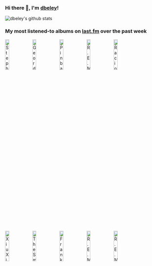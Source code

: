 ### Hi there 👋, I'm [dbeley](https://dbeley.ovh/en)!

![dbeley's github stats](https://github-readme-stats.vercel.app/api?username=dbeley)

### My most listened-to albums on [last.fm](https://www.last.fm/user/d_beley) over the past week

[<img src='https://lastfm.freetls.fastly.net/i/u/300x300/c98c05394deea54872bed7462ffbc2be.jpg' width='16%' height='16%' alt='Stephen Malkmus - Stephen Malkmus'>](https://www.last.fm/music/stephen%2bmalkmus/stephen%2bmalkmus)&nbsp;
[<img src='https://lastfm.freetls.fastly.net/i/u/300x300/55132b99fcb3f853fd30d5ec2aca0517.jpg' width='16%' height='16%' alt='Geordie Greep - The New Sound'>](https://www.last.fm/music/geordie%2bgreep/the%2bnew%2bsound)&nbsp;
[<img src='https://lastfm.freetls.fastly.net/i/u/300x300/3e592e658746c3cfe133a54f6376612d.png' width='16%' height='16%' alt='Pinback - Summer in Abaddon'>](https://www.last.fm/music/pinback/summer%2bin%2babaddon)&nbsp;
[<img src='https://lastfm.freetls.fastly.net/i/u/300x300/7f6f49a275c7455fc5e708adc2dc07ea.png' width='16%' height='16%' alt='R.E.M. - Reckoning'>](https://www.last.fm/music/r.e.m./reckoning)&nbsp;
[<img src='https://lastfm.freetls.fastly.net/i/u/300x300/951a7c1e66e6ef0fcf03cfd8ce902e36.jpg' width='16%' height='16%' alt='Racionais MCs - Nada Como Um Dia Após o Outro Dia'>](https://www.last.fm/music/racionais%2bmc%2527s/nada%2bcomo%2bum%2bdia%2bap%25c3%25b3s%2bo%2boutro%2bdia)&nbsp;
<br>
[<img src='https://lastfm.freetls.fastly.net/i/u/300x300/4805592b3e8850cc3aa85ee73f33faab.jpg' width='16%' height='16%' alt='Xiu Xiu - 13" Frank Beltrame Italian Stiletto with Bison Horn Grips'>](https://www.last.fm/music/xiu%2bxiu/13%2522%2bfrank%2bbeltrame%2bitalian%2bstiletto%2bwith%2bbison%2bhorn%2bgrips)&nbsp;
[<img src='https://lastfm.freetls.fastly.net/i/u/300x300/5a4441e6eaf8337da22616122b8bccd6.jpg' width='16%' height='16%' alt='The Smile - Cutouts'>](https://www.last.fm/music/the%2bsmile/cutouts)&nbsp;
[<img src='https://lastfm.freetls.fastly.net/i/u/300x300/557397c58f19a5a89a003056ab196692.jpg' width='16%' height='16%' alt='Frank Zappa - Hot Rats'>](https://www.last.fm/music/frank%2bzappa/hot%2brats)&nbsp;
[<img src='https://lastfm.freetls.fastly.net/i/u/300x300/63e9b9e298e04a3fcacd004584dc3c51.png' width='16%' height='16%' alt='R.E.M. - Chronic Town'>](https://www.last.fm/music/r.e.m./chronic%2btown)&nbsp;
[<img src='https://lastfm.freetls.fastly.net/i/u/300x300/cd3d4457cfcfed03f6a2bc3779356af6.png' width='16%' height='16%' alt='R.E.M. - Lifes Rich Pageant'>](https://www.last.fm/music/r.e.m./lifes%2brich%2bpageant)&nbsp;
<br>
